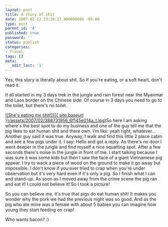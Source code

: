 ```yaml
---
layout: post
title: A story of shit
date: 2007-02-12 23:39:17.000000000 -05:00
type: post
parent_id: '0'
published: true
password: ''
status: publish
categories:
- Travel
tags: []
meta:
  _edit_last: '1'
---
```

Yes, this story is literally about shit. So if you're eating, or a soft heart, don't read it.

It all started in my 3 days trek in the jungle and rain forest near the Myanmar and Laos border on the Chinese side. Of course in 3 days you need to go to the toilet, but there's no toilet.

<!--more-->

[![She's eating my shit!]({{ site.baseurl }}/assets/2007/02/388731956_6f145e014a_t.jpg)](http://www.flickr.com/photos/scoubi/388731956/ "Photo Sharing")So here I am asking where's the best spot to do my business and one of the guy tell me that the pig likes to eat human shit and there own. I'm like: yeah right, whatever... Another guy said it was true. Anyway, I walk and find this little 2 place cabin and see a few pigs under it. I say: Hello and got a reply. As there's no door I went deeper in the jungle and find myself a nice squatting spot. After a few seconds there's noise in the jungle in front of me. I start talking because I was sure it was some kids but then I saw the face of a giant Vietnamese pig appear. I try to wack a piece of wood on the ground to make it go away but impossible. I don't know if you ever tried to crap when you're under observation but it's very hard even if it's only a pig. So I finish what I can and stand-up. As soon as I moved away from the crime scene the pig ran and eat it! I could not believe it! So I took a picture!

So you can believe me, it's true that pigs do eat human shit! It makes you wonder why the pork we had the previous night was so good. And as the pig who ate mine was a female with about 5 babies you can imagine how young they start feeding on crap!

Who wants bacon? :)

